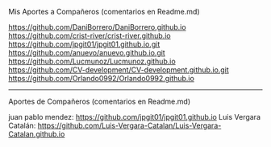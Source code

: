 Mis Aportes a Compañeros (comentarios en Readme.md)

https://github.com/DaniBorrero/DaniBorrero.github.io <br>
https://github.com/crist-river/crist-river.github.io <br>
https://github.com/jpgit01/jpgit01.github.io.git <br>
https://github.com/anuevo/anuevo.github.io.git <br>
https://github.com/Lucmunoz/Lucmunoz.github.io <br>
https://github.com/CV-development/CV-development.github.io.git <br>
https://github.com/Orlando0992/Orlando0992.github.io <br>

---

Aportes de Compañeros (comentarios en Readme.md)

juan pablo mendez: https://github.com/jpgit01/jpgit01.github.io
Luis Vergara Catalán: https://github.com/Luis-Vergara-Catalan/Luis-Vergara-Catalan.github.io
